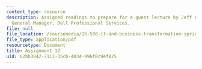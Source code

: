```yaml
---
content_type: resource
description: Assigned readings to prepare for a guest lecture by Jeff Lynn, VP and
  General Manager, Dell Professional Services.
file: null
file_location: /coursemedia/15-598-it-and-business-transformation-spring-2003/62bb3042711135cb4834996f8c9ef825_assignment11.pdf
file_type: application/pdf
resourcetype: Document
title: Assignment 12
uid: 62bb3042-7111-35cb-4834-996f8c9ef825
---
```

